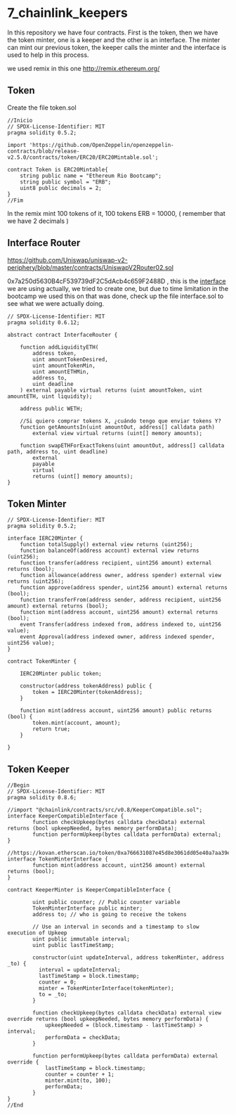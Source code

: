 # 7_chainlink_keepers

In this repository we have four contracts. 
First is the token, then we have the token minter, one is a keeper and the other is an interface.
The minter can mint our previous token, the keeper calls the minter and the interface is used to help in this process.

we used remix in this one http://remix.ethereum.org/

## Token
Create the file token.sol

```sol
//Inicio
// SPDX-License-Identifier: MIT
pragma solidity 0.5.2;

import 'https://github.com/OpenZeppelin/openzeppelin-contracts/blob/release-v2.5.0/contracts/token/ERC20/ERC20Mintable.sol';

contract Token is ERC20Mintable{
    string public name = "Ethereum Rio Bootcamp";
    string public symbol = "ERB";
    uint8 public decimals = 2; 
}
//Fim
```

In the remix mint 100 tokens of it, 100 tokens ERB = 10000, ( remember that we have 2 decimals )

## Interface Router
https://github.com/Uniswap/uniswap-v2-periphery/blob/master/contracts/UniswapV2Router02.sol 

0x7a250d5630B4cF539739dF2C5dAcb4c659F2488D , this is the [interface](https://etherscan.io/address/0x7a250d5630B4cF539739dF2C5dAcb4c659F2488D#code) we are using actually, we tried to create one, but due to time limitation in the bootcamp we used this on that was done, check up the file interface.sol to see what we were actually doing.

```sol
// SPDX-License-Identifier: MIT
pragma solidity 0.6.12;

abstract contract InterfaceRouter {
    
    function addLiquidityETH(
        address token,
        uint amountTokenDesired,
        uint amountTokenMin,
        uint amountETHMin,
        address to,
        uint deadline
    ) external payable virtual returns (uint amountToken, uint amountETH, uint liquidity);

    address public WETH;

    //Si quiero comprar tokens X, ¿cuándo tengo que enviar tokens Y?
    function getAmountsIn(uint amountOut, address[] calldata path) 
        external view virtual returns (uint[] memory amounts);

    function swapETHForExactTokens(uint amountOut, address[] calldata path, address to, uint deadline)
        external
        payable
        virtual
        returns (uint[] memory amounts);
}
```

## Token Minter
```sol
// SPDX-License-Identifier: MIT
pragma solidity 0.5.2;

interface IERC20Minter {
    function totalSupply() external view returns (uint256);
    function balanceOf(address account) external view returns (uint256);
    function transfer(address recipient, uint256 amount) external returns (bool);
    function allowance(address owner, address spender) external view returns (uint256);
    function approve(address spender, uint256 amount) external returns (bool);
    function transferFrom(address sender, address recipient, uint256 amount) external returns (bool);
    function mint(address account, uint256 amount) external returns (bool);
    event Transfer(address indexed from, address indexed to, uint256 value);
    event Approval(address indexed owner, address indexed spender, uint256 value);
}

contract TokenMinter {
    
    IERC20Minter public token;
    
    constructor(address tokenAddress) public {
        token = IERC20Minter(tokenAddress);
    }
  
    function mint(address account, uint256 amount) public returns (bool) {
        token.mint(account, amount);
        return true;
    }
    
}
```

## Token Keeper

```
//Begin
// SPDX-License-Identifier: MIT
pragma solidity 0.8.6;

//import "@chainlink/contracts/src/v0.8/KeeperCompatible.sol";
interface KeeperCompatibleInterface {
        function checkUpkeep(bytes calldata checkData) external returns (bool upkeepNeeded, bytes memory performData);
        function performUpkeep(bytes calldata performData) external;
}

//https://kovan.etherscan.io/token/0xa766631087e45d8e3061dd05e40a7aa39e52d712#balances
interface TokenMinterInterface {
        function mint(address account, uint256 amount) external returns (bool);
}

contract KeeperMinter is KeeperCompatibleInterface {

        uint public counter; // Public counter variable
        TokenMinterInterface public minter;
        address to; // who is going to receive the tokens

        // Use an interval in seconds and a timestamp to slow execution of Upkeep
        uint public immutable interval;
        uint public lastTimeStamp;    

        constructor(uint updateInterval, address tokenMinter, address _to) {
          interval = updateInterval;
          lastTimeStamp = block.timestamp;
          counter = 0;
          minter = TokenMinterInterface(tokenMinter);
          to = _to;
        }

        function checkUpkeep(bytes calldata checkData) external view override returns (bool upkeepNeeded, bytes memory performData) {
            upkeepNeeded = (block.timestamp - lastTimeStamp) > interval;
            performData = checkData;
        }

        function performUpkeep(bytes calldata performData) external override {
            lastTimeStamp = block.timestamp;
            counter = counter + 1;
            minter.mint(to, 100);
            performData;
        }
}
//End
```
